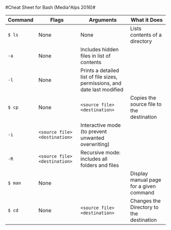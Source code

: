 #Cheat Sheet for Bash (Media^Alps 2016)#

Command | Flags | Arguments | What it Does
-------- | -------------- | ----------------- | ---------------
`$ ls` | None | None | Lists contents of a directory
 | `-a` | None | Includes hidden files in list of contents
 | `-l` | None | Prints a detailed list of file sizes, permissions, and date last modified
`$ cp` | None | `<source file> <destination>` | Copies the source file to the destination
 | `-i` | `<source file> <destination>` | Interactive mode (to prevent unwanted overwriting)
 | `-R` | `<source file> <destination>` | Recursive mode: includes all folders and files
`$ man` | None | <command> | Display manual page for a given command
`$ cd` | None | `<source file> <destination>` | Changes the Directory to the destination
